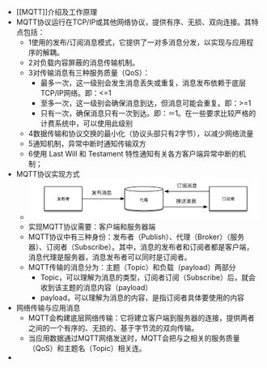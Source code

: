 - [[MQTT]]介绍及工作原理
- MQTT协议运行在TCP/IP或其他网络协议，提供有序、无损、双向连接。其特点包括：
	- 1使用的发布/订阅消息模式，它提供了一对多消息分发，以实现与应用程序的解耦。
	- 2对负载内容屏蔽的消息传输机制。
	- 3对传输消息有三种服务质量（QoS）：
		- 最多一次，这一级别会发生消息丢失或重复，消息发布依赖于底层TCP/IP网络。即：<=1
		- 至多一次，这一级别会确保消息到达，但消息可能会重复。即：>=1
		- 只有一次，确保消息只有一次到达。即：＝1。在一些要求比较严格的计费系统中，可以使用此级别
	- 4数据传输和协议交换的最小化（协议头部只有2字节），以减少网络流量
	- 5通知机制，异常中断时通知传输双方
	- 6使用 Last Will 和 Testament 特性通知有关各方客户端异常中断的机制；
- MQTT协议实现方式
	- ![image.png](../assets/image_1660894588535_0.png)
	- 实现MQTT协议需要：客户端和服务器端
	- MQTT协议中有三种身份：发布者（Publish）、代理（Broker）（服务器）、订阅者（Subscribe）。其中，消息的发布者和订阅者都是客户端，消息代理是服务器，消息发布者可以同时是订阅者。
	- MQTT传输的消息分为：主题（Topic）和负载（payload）两部分
		- Topic，可以理解为消息的类型，订阅者订阅（Subscribe）后，就会收到该主题的消息内容（payload）
		- payload，可以理解为消息的内容，是指订阅者具体要使用的内容
- 网络传输与应用消息
	- MQTT会构建底层网络传输：它将建立客户端到服务器的连接，提供两者之间的一个有序的、无损的、基于字节流的双向传输。
	- 当应用数据通过MQTT网络发送时，MQTT会把与之相关的服务质量（QoS）和主题名（Topic）相关连。
-